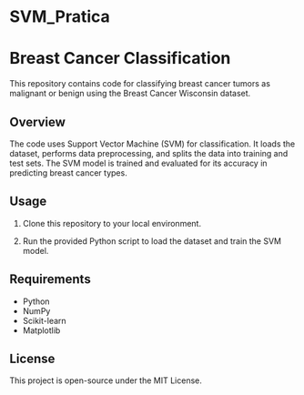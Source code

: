 # SVM_Pratica

# Breast Cancer Classification

This repository contains code for classifying breast cancer tumors as malignant or benign using the Breast Cancer Wisconsin dataset.

## Overview

The code uses Support Vector Machine (SVM) for classification. It loads the dataset, performs data preprocessing, and splits the data into training and test sets. The SVM model is trained and evaluated for its accuracy in predicting breast cancer types.

## Usage

1. Clone this repository to your local environment.

2. Run the provided Python script to load the dataset and train the SVM model.

## Requirements

- Python
- NumPy
- Scikit-learn
- Matplotlib

## License

This project is open-source under the MIT License.

